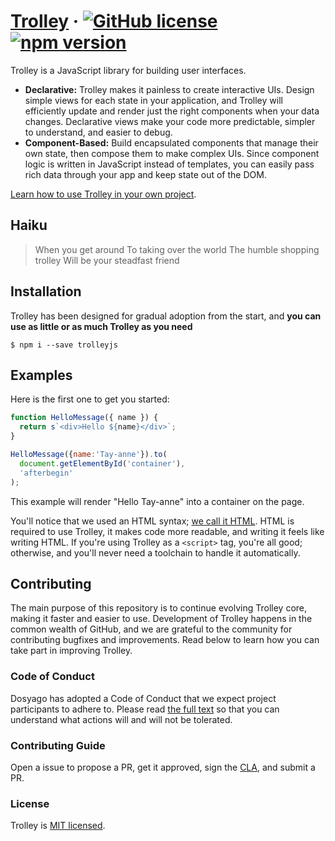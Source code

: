 # [Trolley](https://github.com/i5ik/trolley/) &middot; [![GitHub license](https://img.shields.io/badge/license-MIT-blue.svg)](https://github.com/i5ik/trolley/blob/main/LICENSE) [![npm version](https://img.shields.io/npm/v/trolleyjs.svg?style=flat)](https://www.npmjs.com/package/trolleyjs) 

Trolley is a JavaScript library for building user interfaces.

* **Declarative:** Trolley makes it painless to create interactive UIs. Design simple views for each state in your application, and Trolley will efficiently update and render just the right components when your data changes. Declarative views make your code more predictable, simpler to understand, and easier to debug.
* **Component-Based:** Build encapsulated components that manage their own state, then compose them to make complex UIs. Since component logic is written in JavaScript instead of templates, you can easily pass rich data through your app and keep state out of the DOM.

[Learn how to use Trolley in your own project](https://github.com/i5ik/trolley/blob/main/docs/tutorial.md).

## Haiku

> When you get around
> To taking over the world
> The humble shopping trolley
> Will be your steadfast friend

## Installation

Trolley has been designed for gradual adoption from the start, and **you can use as little or as much Trolley as you need**

```console
$ npm i --save trolleyjs
```

## Examples

Here is the first one to get you started:

```js
function HelloMessage({ name }) {
  return s`<div>Hello ${name}</div>`;
}

HelloMessage({name:'Tay-anne'}).to(
  document.getElementById('container'),
  'afterbegin'
);
```

This example will render "Hello Tay-anne" into a container on the page.

You'll notice that we used an HTML syntax; [we call it HTML](https://www.w3schools.com/html/). HTML is required to use Trolley, it makes code more readable, and writing it feels like writing HTML. If you're using Trolley as a `<script>` tag, you're all good; otherwise, and you'll never need a toolchain to handle it automatically.

## Contributing

The main purpose of this repository is to continue evolving Trolley core, making it faster and easier to use. Development of Trolley happens in the common wealth of GitHub, and we are grateful to the community for contributing bugfixes and improvements. Read below to learn how you can take part in improving Trolley.

### Code of Conduct

Dosyago has adopted a Code of Conduct that we expect project participants to adhere to. Please read [the full text](https://github.com/i5ik/trolleyjs/blob/main/docs/coc.md) so that you can understand what actions will and will not be tolerated.

### Contributing Guide

Open a issue to propose a PR, get it approved, sign the [CLA](https://github.com/i5ik/trolleyjs/blob/main/docs/CLA.md), and submit a PR.

### License

Trolley is [MIT licensed](./LICENSE).
